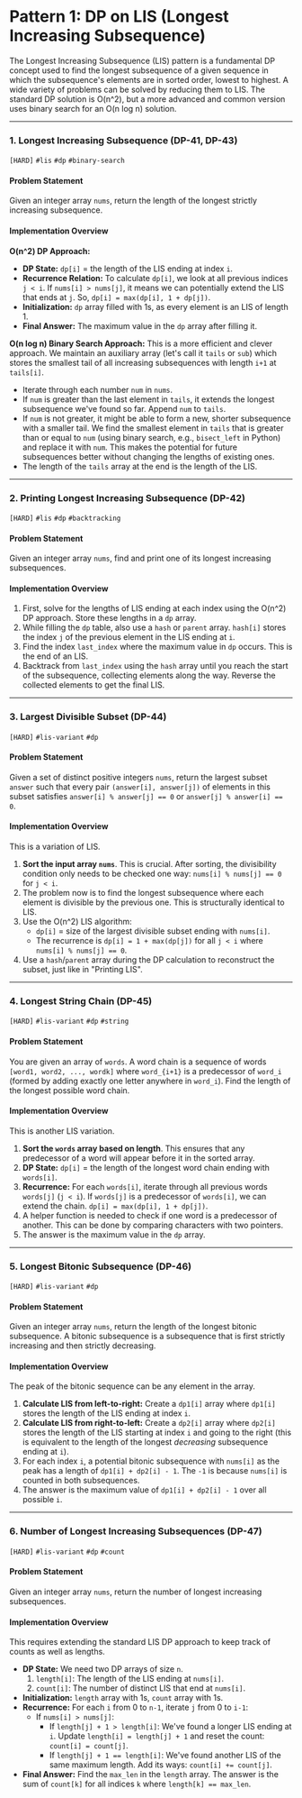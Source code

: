 # Pattern 1: DP on LIS (Longest Increasing Subsequence)

The Longest Increasing Subsequence (LIS) pattern is a fundamental DP concept used to find the longest subsequence of a given sequence in which the subsequence's elements are in sorted order, lowest to highest. A wide variety of problems can be solved by reducing them to LIS. The standard DP solution is O(n^2), but a more advanced and common version uses binary search for an O(n log n) solution.

---

### 1. Longest Increasing Subsequence (DP-41, DP-43)
`[HARD]` `#lis` `#dp` `#binary-search`

#### Problem Statement
Given an integer array `nums`, return the length of the longest strictly increasing subsequence.

#### Implementation Overview

**O(n^2) DP Approach:**
-   **DP State:** `dp[i]` = the length of the LIS ending at index `i`.
-   **Recurrence Relation:** To calculate `dp[i]`, we look at all previous indices `j < i`. If `nums[i] > nums[j]`, it means we can potentially extend the LIS that ends at `j`. So, `dp[i] = max(dp[i], 1 + dp[j])`.
-   **Initialization:** `dp` array filled with 1s, as every element is an LIS of length 1.
-   **Final Answer:** The maximum value in the `dp` array after filling it.

**O(n log n) Binary Search Approach:**
This is a more efficient and clever approach. We maintain an auxiliary array (let's call it `tails` or `sub`) which stores the smallest tail of all increasing subsequences with length `i+1` at `tails[i]`.
-   Iterate through each number `num` in `nums`.
-   If `num` is greater than the last element in `tails`, it extends the longest subsequence we've found so far. Append `num` to `tails`.
-   If `num` is not greater, it might be able to form a new, shorter subsequence with a smaller tail. We find the smallest element in `tails` that is greater than or equal to `num` (using binary search, e.g., `bisect_left` in Python) and replace it with `num`. This makes the potential for future subsequences better without changing the lengths of existing ones.
-   The length of the `tails` array at the end is the length of the LIS.

---

### 2. Printing Longest Increasing Subsequence (DP-42)
`[HARD]` `#lis` `#dp` `#backtracking`

#### Problem Statement
Given an integer array `nums`, find and print one of its longest increasing subsequences.

#### Implementation Overview
1.  First, solve for the lengths of LIS ending at each index using the O(n^2) DP approach. Store these lengths in a `dp` array.
2.  While filling the `dp` table, also use a `hash` or `parent` array. `hash[i]` stores the index `j` of the previous element in the LIS ending at `i`.
3.  Find the index `last_index` where the maximum value in `dp` occurs. This is the end of an LIS.
4.  Backtrack from `last_index` using the `hash` array until you reach the start of the subsequence, collecting elements along the way. Reverse the collected elements to get the final LIS.

---

### 3. Largest Divisible Subset (DP-44)
`[HARD]` `#lis-variant` `#dp`

#### Problem Statement
Given a set of distinct positive integers `nums`, return the largest subset `answer` such that every pair `(answer[i], answer[j])` of elements in this subset satisfies `answer[i] % answer[j] == 0` or `answer[j] % answer[i] == 0`.

#### Implementation Overview
This is a variation of LIS.
1.  **Sort the input array `nums`**. This is crucial. After sorting, the divisibility condition only needs to be checked one way: `nums[i] % nums[j] == 0` for `j < i`.
2.  The problem now is to find the longest subsequence where each element is divisible by the previous one. This is structurally identical to LIS.
3.  Use the O(n^2) LIS algorithm:
    -   `dp[i]` = size of the largest divisible subset ending with `nums[i]`.
    -   The recurrence is `dp[i] = 1 + max(dp[j])` for all `j < i` where `nums[i] % nums[j] == 0`.
4.  Use a `hash`/`parent` array during the DP calculation to reconstruct the subset, just like in "Printing LIS".

---

### 4. Longest String Chain (DP-45)
`[HARD]` `#lis-variant` `#dp` `#string`

#### Problem Statement
You are given an array of `words`. A word chain is a sequence of words `[word1, word2, ..., wordk]` where `word_{i+1}` is a predecessor of `word_i` (formed by adding exactly one letter anywhere in `word_i`). Find the length of the longest possible word chain.

#### Implementation Overview
This is another LIS variation.
1.  **Sort the `words` array based on length**. This ensures that any predecessor of a word will appear before it in the sorted array.
2.  **DP State:** `dp[i]` = the length of the longest word chain ending with `words[i]`.
3.  **Recurrence:** For each `words[i]`, iterate through all previous words `words[j]` (`j < i`). If `words[j]` is a predecessor of `words[i]`, we can extend the chain. `dp[i] = max(dp[i], 1 + dp[j])`.
4.  A helper function is needed to check if one word is a predecessor of another. This can be done by comparing characters with two pointers.
5.  The answer is the maximum value in the `dp` array.

---

### 5. Longest Bitonic Subsequence (DP-46)
`[HARD]` `#lis-variant` `#dp`

#### Problem Statement
Given an integer array `nums`, return the length of the longest bitonic subsequence. A bitonic subsequence is a subsequence that is first strictly increasing and then strictly decreasing.

#### Implementation Overview
The peak of the bitonic sequence can be any element in the array.
1.  **Calculate LIS from left-to-right:** Create a `dp1[i]` array where `dp1[i]` stores the length of the LIS ending at index `i`.
2.  **Calculate LIS from right-to-left:** Create a `dp2[i]` array where `dp2[i]` stores the length of the LIS starting at index `i` and going to the right (this is equivalent to the length of the longest *decreasing* subsequence ending at `i`).
3.  For each index `i`, a potential bitonic subsequence with `nums[i]` as the peak has a length of `dp1[i] + dp2[i] - 1`. The `-1` is because `nums[i]` is counted in both subsequences.
4.  The answer is the maximum value of `dp1[i] + dp2[i] - 1` over all possible `i`.

---

### 6. Number of Longest Increasing Subsequences (DP-47)
`[HARD]` `#lis-variant` `#dp` `#count`

#### Problem Statement
Given an integer array `nums`, return the number of longest increasing subsequences.

#### Implementation Overview
This requires extending the standard LIS DP approach to keep track of counts as well as lengths.
-   **DP State:** We need two DP arrays of size `n`.
    1.  `length[i]`: The length of the LIS ending at `nums[i]`.
    2.  `count[i]`: The number of distinct LIS that end at `nums[i]`.
-   **Initialization:** `length` array with 1s, `count` array with 1s.
-   **Recurrence:** For each `i` from 0 to `n-1`, iterate `j` from 0 to `i-1`:
    -   If `nums[i] > nums[j]`:
        -   If `length[j] + 1 > length[i]`: We've found a longer LIS ending at `i`. Update `length[i] = length[j] + 1` and reset the count: `count[i] = count[j]`.
        -   If `length[j] + 1 == length[i]`: We've found another LIS of the same maximum length. Add its ways: `count[i] += count[j]`.
-   **Final Answer:** Find the `max_len` in the `length` array. The answer is the sum of `count[k]` for all indices `k` where `length[k] == max_len`.
